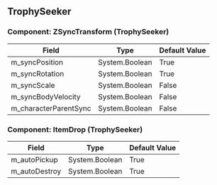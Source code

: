 ## TrophySeeker

### Component: ZSyncTransform (TrophySeeker)

|Field|Type|Default Value|
|-----|----|-------------|
|m_syncPosition|System.Boolean|True|
|m_syncRotation|System.Boolean|True|
|m_syncScale|System.Boolean|False|
|m_syncBodyVelocity|System.Boolean|False|
|m_characterParentSync|System.Boolean|False|

### Component: ItemDrop (TrophySeeker)

|Field|Type|Default Value|
|-----|----|-------------|
|m_autoPickup|System.Boolean|True|
|m_autoDestroy|System.Boolean|True|

